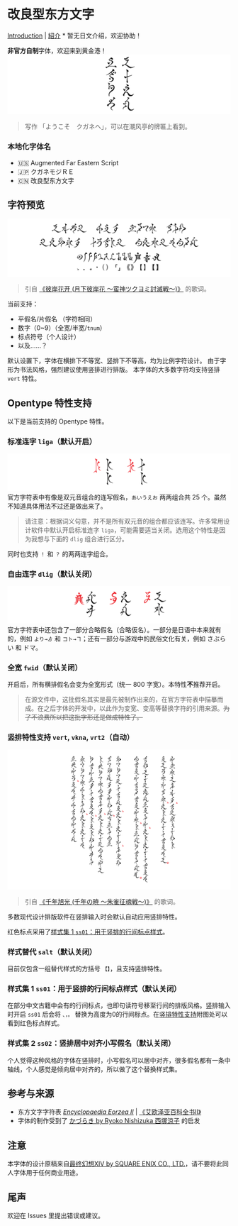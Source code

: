 # 改良型东方文字
[Introduction](README.md) | [紹介](README_JP.md) * 暂无日文介绍，欢迎协助！

**非官方自制**字体，欢迎来到黄金港！
![标题](preview/Title.svg)
> 写作 「ようこそ　クガネへ」，可以在潮风亭的牌匾上看到。

### 本地化字体名
- 🇺🇸 Augmented Far Eastern Script
- 🇯🇵 クガネモジＲＥ
- 🇨🇳 改良型东方文字

## 字符预览

![字符预览](preview/Glyphs.svg)
> 引自 [《彼岸花开 (月下彼岸花 ～蛮神ツクヨミ討滅戦～)》](https://jp.finalfantasyxiv.com/blog/002393.html) 的歌词。

当前支持：
- 平假名/片假名 （字符相同）
- 数字（0~9）（全宽/半宽/`tnum`）
- 标点符号（个人设计）
- 以及……？

默认设置下，字体在横排下不等宽、竖排下不等高，均为比例字符设计。
由于字形为书法风格，强烈建议使用竖排进行排版。
本字体的大多数字符均支持竖排 `vert` 特性。

## Opentype 特性支持

以下是当前支持的 Opentype 特性。

### 标准连字 `liga`（默认开启）

![liga](preview/liga.svg)
官方字符表中有像是双元音组合的连写假名，`あいうえお` 两两组合共 25 个。虽然不知道具体用法不过还是做出来了。

> 请注意：根据词义句意，并不是所有双元音的组合都应该连写。许多常用设计软件中默认开启标准连字 `liga`，可能需要适当关闭。选用这个特性是因为我想与下面的 `dlig` 组合进行区分。

同时也支持 `！` 和 `？` 的两两连字组合。

### 自由连字 `dlig`（默认关闭）

![dlig](preview/dlig.svg)
官方字符表中还包含了一部分合略假名（合略仮名）。一部分是日语中本来就有的，例如 `より→ゟ` 和 `コト→ヿ`；还有一部分与游戏中的民俗文化有关，例如 さぶらい 和 ドマ。

### 全宽 `fwid`（默认关闭）

开启后，所有横排假名会变为全宽形式（统一 800 字宽）。本特性**不**推荐开启。
> 在源文件中，这批假名其实是最先被制作出来的，在官方字符表中描摹而成。在之后字体的开发中，以此作为变宽、变高等替换字符的引用来源。~~为了不浪费所以把这批字形还是做成特性了。~~

### 竖排特性支持 `vert`, `vkna`, `vrt2`（自动）

![竖排](preview/Vertical.svg)
> 引自 [《千年旭光 (千年の暁 ～朱雀征魂戦～)》](https://jp.finalfantasyxiv.com/blog/002537.html) 的歌词。

多数现代设计排版软件在竖排输入时会默认自动应用竖排特性。

红色标点采用了[样式集 1 `ss01`：用于竖排的行间标点样式](#样式集-1-ss01-用于竖排的行间标点样式默认关闭)。

### 样式替代 `salt`（默认关闭）

目前仅包含一组替代样式的方括号 `【】`，且支持竖排特性。

### 样式集 1 `ss01`：用于竖排的行间标点样式（默认关闭）

在部分中文古籍中会有的行间标点，也即句读符号移至行间的排版风格。竖排输入时开启 `ss01` 后会将 `、，。` 替换为高度为0的行间标点。在[竖排特性支持](#竖排特性支持-vert-vkna-vrt2自动)附图处可以看到红色标点样式。

### 样式集 2 `ss02`：竖排居中对齐小写假名（默认关闭）

个人觉得这种风格的字体在竖排时，小写假名可以居中对齐，很多假名都有一条中轴线，个人感觉是倾向居中对齐的，所以做了这个替换样式集。

## 参考与来源

- 东方文字字符表 [_Encyclopaedia Eorzea II_](https://sqex.to/giPAn) | [《艾欧泽亚百科全书II》](https://www.taobao.com/list/item/635215701689.htm)
- 字体的制作受到了 [かづらき by Ryoko Nishizuka 西塚涼子](https://fonts.adobe.com/fonts/kazuraki-sp2n) 的启发

## 注意

本字体的设计原稿来自[最终幻想XIV by SQUARE ENIX CO., LTD.](https://www.finalfantasyxiv.com/)，请不要将此同人字体用于任何商业用途。

## 尾声

欢迎在 Issues 里提出错误或建议。